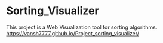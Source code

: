 # Sorting_Visualizer

This project is a Web Visualization tool for sorting algorithms.
https://vansh7777.github.io/Project_sorting_visualizer/
